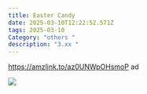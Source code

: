 ```yaml
---
title: Easter Candy
date: 2025-03-10T12:22:52.571Z
tags: 2025-03-10
Category: "others "
description: "3.xx "
---
```

https://amzlink.to/az0UNWpOHsmoP  ad 

![](https://m.media-amazon.com/images/I/71L5J3ADUuL._SL1500_.jpg)

<!--EndFragment-->